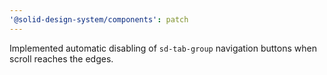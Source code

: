```yaml
---
'@solid-design-system/components': patch
---
```


Implemented automatic disabling of `sd-tab-group` navigation buttons when scroll reaches the edges.
